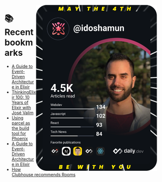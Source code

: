 <a href="https://app.daily.dev/idoshamun"><img src="https://raw.githubusercontent.com/idoshamun/idoshamun/devcard/devcard.svg" align='right' width="400" alt="Ido Shamun's Dev Card"/></a>

# 📚 Recent bookmarks
<!-- BOOKMARKS:START -->
- [A Guide to Event-Driven Architecture in Elixir](https://app.daily.dev/posts/Ngfhi-GvU?utm_source=rss&utm_medium=bookmarks&utm_campaign=28849d86070e4c099c877ab6837c61f0)
- [ThinkingElixir 100: 10 Years of Elixir with José Valim](https://app.daily.dev/posts/TXu6nJp4W?utm_source=rss&utm_medium=bookmarks&utm_campaign=28849d86070e4c099c877ab6837c61f0)
- [Using parcel as the build tool for Phoenix](https://app.daily.dev/posts/Aa_ULKmt9?utm_source=rss&utm_medium=bookmarks&utm_campaign=28849d86070e4c099c877ab6837c61f0)
- [A Guide to Event-Driven Architecture in Elixir](https://app.daily.dev/posts/-A6digMkq?utm_source=rss&utm_medium=bookmarks&utm_campaign=28849d86070e4c099c877ab6837c61f0)
- [How Clubhouse recommends Rooms](https://app.daily.dev/posts/GD6PM-GyC?utm_source=rss&utm_medium=bookmarks&utm_campaign=28849d86070e4c099c877ab6837c61f0)
<!-- BOOKMARKS:END -->
